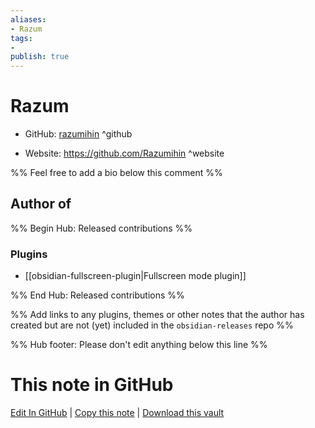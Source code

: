 ```yaml
---
aliases:
- Razum
tags:
- 
publish: true
---
```


# Razum

- GitHub: [razumihin](https://github.com/razumihin/) ^github
<!-- - Discord: `@` ^discord-->
- Website: <https://github.com/Razumihin> ^website
<!-- - [[Publish sites|Publish site]]: ^publish-->

%% Feel free to add a bio below this comment %%


## Author of

%% Begin Hub: Released contributions %%
### Plugins
- [[obsidian-fullscreen-plugin|Fullscreen mode plugin]]

%% End Hub: Released contributions %%

%% Add links to any plugins, themes or other notes that the author has created but are not (yet) included in the `obsidian-releases` repo %%

<!--
### Unlisted plugins

- 
-->

<!--
### Others

- 
-->

<!--
## Sponsor this author

- [[GitHub sponsors]]: [Sponsor @razumihin on GitHub Sponsors](https://github.com/sponsors/razumihin) ^github-sponsor
- [[Buy me a coffee]]: ^buy-me-a-coffee
- [[PayPal]]: ^paypal
- [[Patreon]]: ^patreon

-->

<!--
## Follow this author

- [[YouTube Channels|On YouTube]]: ^youtube
- Twitter: ^twitter
- ...
-->

%% Hub footer: Please don't edit anything below this line %%

# This note in GitHub

<span class="git-footer">[Edit In GitHub](https://github.dev/obsidian-community/obsidian-hub/blob/main/01%20-%20Community/People/razumihin.md "git-hub-edit-note") | [Copy this note](https://raw.githubusercontent.com/obsidian-community/obsidian-hub/main/01%20-%20Community/People/razumihin.md "git-hub-copy-note") | [Download this vault](https://github.com/obsidian-community/obsidian-hub/archive/refs/heads/main.zip "git-hub-download-vault") </span>
